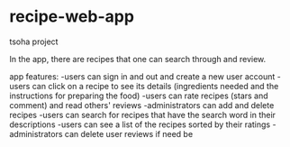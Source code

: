 # recipe-web-app
tsoha project

In the app, there are recipes that one can search through and review.

app features:
-users can sign in and out and create a new user account
-users can click on a recipe to see its details (ingredients needed and the instructions for preparing the food)
-users can rate recipes (stars and comment) and read others' reviews
-administrators can add and delete recipes
-users can search for recipes that have the search word in their descriptions
-users can see a list of the recipes sorted by their ratings
-administrators can delete user reviews if need be
